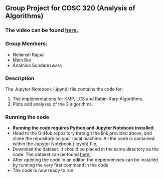 ## Group Project for COSC 320 (Analysis of Algorithms)

### The video can be found [here.](https://drive.google.com/file/d/15UqwC9X7uyK0sL2xyF-ymKhlmDXira2d/view)

### Group Members:
- Neilansh Rajpal
- Minh Bui
- Anamica Sundareswara

### Description
The Jupyter Notebook (.ipynb) file contains the code for:
1. The implementations for KMP, LCS and Rabin-Karp Algorithms.
2. Plots and analyses of the 3 algorithms.

### Running the code
- **Running the code requires Python and Jupyter Notebook installed.**
- Head to the GitHub repository through the link provided above, and clone the repository on your local machine. All the code is contained within the Jupyter Notebook (.ipynb) file.
- Download the dataset. It should be placed in the same directory as the code. The dataset can be found [here.](https://www.kaggle.com/datasets/alizahidraja/covid19-allresearchpapers-lemmatizedinformation)
- After opening the code in an editor, the dependencies can be installed by running the very first command in the code.
- The code is now ready to run. 
